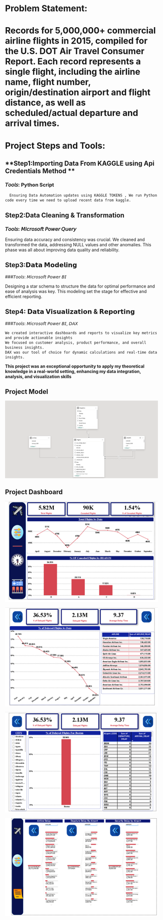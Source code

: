 # Problem Statement:
# Records for 5,000,000+ commercial airline flights in 2015, compiled for the U.S. DOT Air Travel Consumer Report. Each record represents a single flight, including the airline name, flight number, origin/destination airport and flight distance, as well as scheduled/actual departure and arrival times.



# Project Steps and Tools:

## **Step1:Importing Data From KAGGLE using Api Credentials Method **

  ### 𝘛𝘰𝘰𝘭𝘴: Python Script 
      Ensuring Data Automation updates using KAGGLE TOKENS , We run Python code every time we need to upload recent data from kaggle.
  
## **Step2:Data Cleaning & Transformation**

 ### 𝘛𝘰𝘰𝘭𝘴: 𝘔𝘪𝘤𝘳𝘰𝘴𝘰𝘧𝘵 𝘗𝘰𝘸𝘦𝘳 𝘘𝘶𝘦𝘳𝘺

   Ensuring data accuracy and consistency was crucial. We cleaned and transformed the data, addressing NULL values and other anomalies. This phase was all about improving data quality and reliability.

## **Step3:𝗗𝗮𝘁𝗮 𝗠𝗼𝗱𝗲𝗹𝗶𝗻𝗴**

  ###𝘛𝘰𝘰𝘭𝘴: 𝘔𝘪𝘤𝘳𝘰𝘴𝘰𝘧𝘵 𝘗𝘰𝘸𝘦𝘳 𝘉𝘐
  
   Designing a star schema to structure the data for optimal performance and ease of analysis was key. This modeling set the stage for effective and efficient reporting.

## **Step4: 𝗗𝗮𝘁𝗮 𝗩𝗶𝘀𝘂𝗮𝗹𝗶𝘇𝗮𝘁𝗶𝗼𝗻 & 𝗥𝗲𝗽𝗼𝗿𝘁𝗶𝗻𝗴**

  ###𝘛𝘰𝘰𝘭𝘴: 𝘔𝘪𝘤𝘳𝘰𝘴𝘰𝘧𝘵 𝘗𝘰𝘸𝘦𝘳 𝘉𝘐, 𝘋𝘈𝘟
  
    We created interactive dashboards and reports to visualize key metrics and provide actionable insights
    We focused on customer analysis, product performance, and overall business insights.
    DAX was our tool of choice for dynamic calculations and real-time data insights.


**This project was an exceptional opportunity to apply my theoretical knowledge in a real-world setting, enhancing my data integration, analysis, and visualization skills**

## Project Model

![Sales Data Analysis Dashboard](https://github.com/esraamorsy131/USA-Flights-Projects/blob/main/Model%20Diagram.PNG)

## Project Dashboard

![Sales Data Analysis Dashboard](https://github.com/esraamorsy131/USA-Flights-Projects/blob/main/Summary%20Dashboard.PNG)

![Sales Data Analysis Dashboard](https://github.com/esraamorsy131/USA-Flights-Projects/blob/main/Airlines%20Dahboard.PNG)

![Sales Data Analysis Dashboard](https://github.com/esraamorsy131/USA-Flights-Projects/blob/main/Airport%20Dahboard.PNG)

![Sales Data Analysis Dashboard](https://github.com/esraamorsy131/USA-Flights-Projects/blob/main/Detailed%20Delay%20Time%20Dashboard.PNG)


